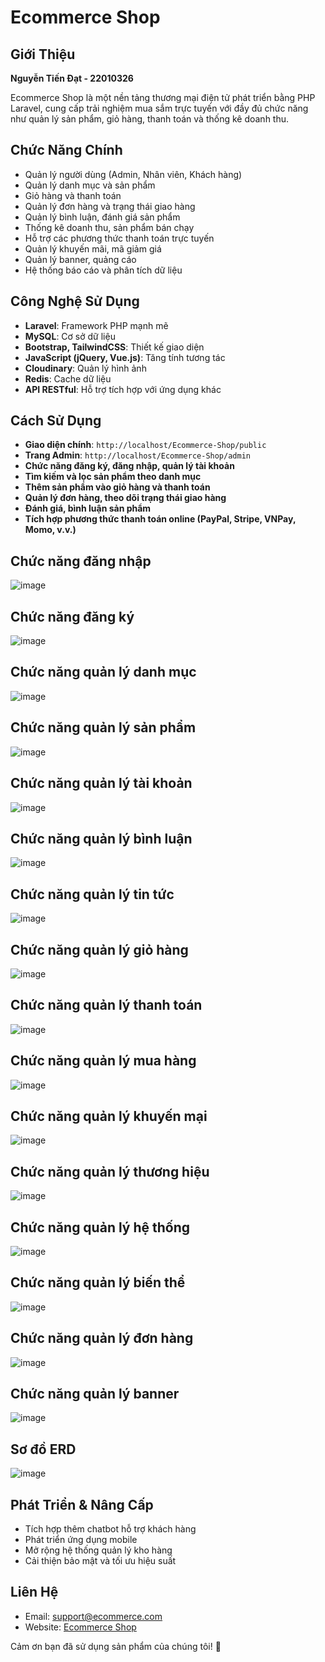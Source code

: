 # Ecommerce Shop

## Giới Thiệu
**Nguyễn Tiến Đạt - 22010326**

Ecommerce Shop là một nền tảng thương mại điện tử phát triển bằng PHP Laravel, cung cấp trải nghiệm mua sắm trực tuyến với đầy đủ chức năng như quản lý sản phẩm, giỏ hàng, thanh toán và thống kê doanh thu.

## Chức Năng Chính
- Quản lý người dùng (Admin, Nhân viên, Khách hàng)
- Quản lý danh mục và sản phẩm
- Giỏ hàng và thanh toán
- Quản lý đơn hàng và trạng thái giao hàng
- Quản lý bình luận, đánh giá sản phẩm
- Thống kê doanh thu, sản phẩm bán chạy
- Hỗ trợ các phương thức thanh toán trực tuyến
- Quản lý khuyến mãi, mã giảm giá
- Quản lý banner, quảng cáo
- Hệ thống báo cáo và phân tích dữ liệu

## Công Nghệ Sử Dụng
- **Laravel**: Framework PHP mạnh mẽ
- **MySQL**: Cơ sở dữ liệu
- **Bootstrap, TailwindCSS**: Thiết kế giao diện
- **JavaScript (jQuery, Vue.js)**: Tăng tính tương tác
- **Cloudinary**: Quản lý hình ảnh
- **Redis**: Cache dữ liệu
- **API RESTful**: Hỗ trợ tích hợp với ứng dụng khác

## Cách Sử Dụng
- **Giao diện chính**: `http://localhost/Ecommerce-Shop/public`
- **Trang Admin**: `http://localhost/Ecommerce-Shop/admin`
- **Chức năng đăng ký, đăng nhập, quản lý tài khoản**
- **Tìm kiếm và lọc sản phẩm theo danh mục**
- **Thêm sản phẩm vào giỏ hàng và thanh toán**
- **Quản lý đơn hàng, theo dõi trạng thái giao hàng**
- **Đánh giá, bình luận sản phẩm**
- **Tích hợp phương thức thanh toán online (PayPal, Stripe, VNPay, Momo, v.v.)**

## Chức năng đăng nhập
![image](https://github.com/user-attachments/assets/b789f91f-f239-4b67-a13d-95ade743d4e5)

## Chức năng đăng ký
![image](https://github.com/user-attachments/assets/ea0629a6-618d-41b2-8989-66f040f87d73)

## Chức năng quản lý danh mục
![image](https://github.com/user-attachments/assets/6a29f180-802a-4735-adbe-5f7fd26a0e90)

## Chức năng quản lý sản phẩm
![image](https://github.com/user-attachments/assets/43f76f29-fb12-46d6-af90-7366489fc44e)

## Chức năng quản lý tài khoản
![image](https://github.com/user-attachments/assets/b63680f2-9ff3-4448-853d-4e37da95bba8)

## Chức năng quản lý bình luận
![image](https://github.com/user-attachments/assets/02b6c0bb-38fc-41b1-b71e-d8e0934bb601)

## Chức năng quản lý tin tức
![image](https://github.com/user-attachments/assets/d2d9b7d7-d393-469e-9d8f-bbe6e341e4b9)

## Chức năng quản lý giỏ hàng 
![image](https://github.com/user-attachments/assets/f7411780-5919-4e07-87bc-8d1edab5be07)

## Chức năng quản lý thanh toán
![image](https://github.com/user-attachments/assets/9e66e758-c815-49d9-9cb0-85620a425c63)

## Chức năng quản lý mua hàng
![image](https://github.com/user-attachments/assets/6f7032e0-af5f-4686-befc-05f77a0f05b4)

## Chức năng quản lý khuyến mại
![image](https://github.com/user-attachments/assets/1779d25a-f62a-4f2a-8b5e-6efa14a40d9b)

## Chức năng quản lý thương hiệu
![image](https://github.com/user-attachments/assets/0a842eaa-1182-4092-85ff-6cb77e3a9a05)

## Chức năng quản lý hệ thống
![image](https://github.com/user-attachments/assets/115c6ea9-5f23-4f62-b100-6afac28fbf0e)

## Chức năng quản lý biến thể 
![image](https://github.com/user-attachments/assets/9fa2d153-46c3-4097-98c7-63cc03ce8ab1)

## Chức năng quản lý đơn hàng
![image](https://github.com/user-attachments/assets/0b05ae55-71d0-4e7a-a304-0479411f5db7)

## Chức năng quản lý banner
![image](https://github.com/user-attachments/assets/de441701-0e0e-46fc-a924-9c79da0addd7)

## Sơ đồ ERD
![image](https://github.com/user-attachments/assets/ddfa2274-51f5-4468-adc2-951b32888efb)



## Phát Triển & Nâng Cấp
- Tích hợp thêm chatbot hỗ trợ khách hàng
- Phát triển ứng dụng mobile
- Mở rộng hệ thống quản lý kho hàng
- Cải thiện bảo mật và tối ưu hiệu suất

## Liên Hệ
- Email: support@ecommerce.com
- Website: [Ecommerce Shop](http://localhost/Ecommerce-Shop)

Cảm ơn bạn đã sử dụng sản phẩm của chúng tôi! 🚀

